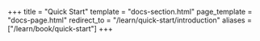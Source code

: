 +++
title = "Quick Start"
template = "docs-section.html"
page_template = "docs-page.html"
redirect_to = "/learn/quick-start/introduction"
aliases = ["/learn/book/quick-start"]
+++

